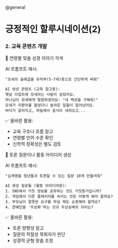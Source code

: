 @general

# 긍정적인 할루시네이션(2)

### 2. 교육 콘텐츠 개발

🎯 연령별 맞춤 성경 이야기 각색

AI 프롬프트 예시:

```
"모세의 출애굽을 유치부(5-7세)용으로 간단하게 써줘"

AI 생성 콘텐츠 (교육 참고용):
옛날 이집트에 모세라는 사람이 살았어요.
하나님이 모세에게 말씀하셨어요: "내 백성을 구해줘!"
모세가 지팡이를 들었더니 놀라운 일들이 일어났어요.
바다가 갈라지고, 하늘에서 음식이 내려오고...
```

✅ 올바른 활용:

- 교육 구조나 흐름 참고
- 연령별 언어 수준 확인
- 신학적 정확성은 별도 검토

🎯 토론 질문이나 활동 아이디어 생성

AI 프롬프트 예시:

```
"십계명을 청년들과 토론할 수 있는 질문 10개 만들어줘"

AI 생성 질문들 (활동 아이디어용):
1. SNS에서 거짓 정보를 공유하는 것도 거짓증거입니까?
2. 게임에서 다른 플레이어를 속이는 것은 어떻게 봐야 할까요?
3. 부모님이 잘못된 요구를 하실 때도 순종해야 할까요?
4. 연예인을 '우상화'하는 것과 우상숭배의 차이는?
```

✅ 올바른 활용:

- 토론 방향성 참고
- 질문의 적절성 목회자가 판단
- 성경적 균형 맞춤 조정
